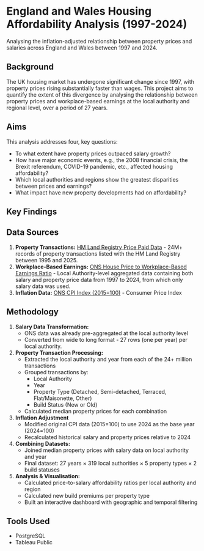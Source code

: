 # England and Wales Housing Affordability Analysis (1997-2024)
Analysing the inflation-adjusted relationship between property prices and salaries across England and Wales between 1997 and 2024.
## Background
The UK housing market has undergone significant change since 1997, with property prices rising substantially faster than wages. This project aims to quantify the extent of this divergence by analysing the relationship between property prices and workplace-based earnings at the local authority and regional level, over a period of 27 years.
## Aims
This analysis addresses four, key questions:
- To what extent have property prices outpaced salary growth?
- How have major economic events, e.g., the 2008 financial crisis, the Brexit referendum, COVID-19 pandemic, etc., affected housing affordability?
- Which local authorities and regions show the greatest disparities between prices and earnings?
- What impact have new property developments had on affordability?
## Key Findings

## Data Sources
1. **Property Transactions:** [HM Land Registry Price Paid Data](https://www.gov.uk/government/statistical-data-sets/price-paid-data-downloads) - 24M+ records of property transactions listed with the HM Land Registry between 1995 and 2025.
2. **Workplace-Based Earnings:** [ONS House Price to Workplace-Based Earnings Ratio](https://www.ons.gov.uk/peoplepopulationandcommunity/housing/datasets/ratioofhousepricetoworkplacebasedearningslowerquartileandmedian) - Local Authority-level aggregated data containing both salary and property price data from 1997 to 2024, from which only salary data was used.
3. **Inflation Data:** [ONS CPI Index (2015=100)](https://www.ons.gov.uk/economy/inflationandpriceindices/timeseries/d7bt/mm23) - Consumer Price Index
## Methodology
1. **Salary Data Transformation:**
   - ONS data was already pre-aggregated at the local authority level
   - Converted from wide to long format - 27 rows (one per year) per local authority.
2. **Property Transaction Processing:**
   - Extracted the local authority and year from each of the 24+ million transactions
   - Grouped transactions by:
     - Local Authority
     - Year
     - Property Type (Detached, Semi-detached, Terraced, Flat/Maisonette, Other)
     - Build Status (New or Old)
    - Calculated median property prices for each combination
3. **Inflation Adjustment**
   - Modified original CPI data (2015=100) to use 2024 as the base year (2024=100)
   - Recalculated historical salary and property prices relative to 2024
4. **Combining Datasets:**
   - Joined median property prices with salary data on local authority and year
   - Final dataset: 27 years × 319 local authorities × 5 property types × 2 build statuses
5. **Analysis & Visualisation:**
   - Calculated price-to-salary affordability ratios per local authority and region
   - Calculated new build premiums per property type
   - Built an interactive dashboard with geographic and temporal filtering
## Tools Used
- PostgreSQL
- Tableau Public
